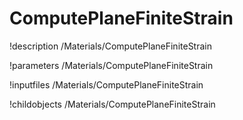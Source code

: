 <!-- MOOSE Documentation Stub: Remove this when content is added. -->

# ComputePlaneFiniteStrain
!description /Materials/ComputePlaneFiniteStrain

!parameters /Materials/ComputePlaneFiniteStrain

!inputfiles /Materials/ComputePlaneFiniteStrain

!childobjects /Materials/ComputePlaneFiniteStrain
